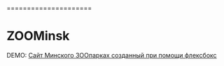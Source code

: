 =====================
# ZOOMinsk
DEMO: [Сайт Минского ЗООпаркаx созданный при помощи флексбокс](https://yauheni5.github.io/flexboxstudy/)
